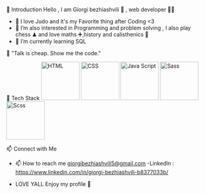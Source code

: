 📌 Introduction
Hello , I am Giorgi bezhiashvili 🧍 , web developer 👨‍💻
- 🥋 I love Judo and it's my Favorite thing after Coding <3
- 👀 I’m also interested in Programming and problem solving , I also
   play chess ♟ and love maths ➕,history and calisthenics 💪
- 🌱 I’m currently learning SQL
  
🚀 "Talk is cheap. Show me the code." 

🚀 Tech Stack
<img src="https://www.shareicon.net/download/2016/08/01/639868_development.ico" alt="HTML" width="100" height="100">
<img src="https://codybonney.com/images/1x1/tags/400x400/css.png" alt="CSS" width="100" height="100">
<img src="https://upload.wikimedia.org/wikipedia/commons/thumb/9/99/Unofficial_JavaScript_logo_2.svg/512px-Unofficial_JavaScript_logo_2.svg.png" alt="Java Script" width="100" height="100">
<img src="https://encrypted-tbn0.gstatic.com/images?q=tbn:ANd9GcRHHXh4ol0H3KHguGdHW7rGfH9BvNBdXwB8HQ&s" alt="Sass" width="100" height="100">
<img src="https://pluginicons.craft-cdn.com/scssqTY8srJEesn2VFiUV73mUCyRIZsfXfDj2eOY.svg?1528091210" alt="Scss" width="100" height="100">

📫 Connect with Me
- 📫 How to reach me giorgibezhiashvili5@gmail.com
-LinkedIn : https://www.linkedin.com/in/giorgi-bezhiashvili-b8377033b/

- LOVE YALL Enjoy my profile 💞️
<!---
giorgi-bezhiashvili/giorgi-bezhiashvili is a ✨ special ✨ repository because its `README.md` (this file) appears on your GitHub profile.
You can click the Preview link to take a look at your changes.
--->
